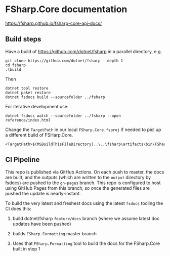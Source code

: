 # FSharp.Core documentation

https://fsharp.github.io/fsharp-core-api-docs/

## Build steps

Have a build of https://github.com/dotnet/fsharp in a parallel directory, e.g.

    git clone https://github.com/dotnet/fsharp --depth 1
    cd fsharp
    .\build

Then

    dotnet tool restore
    dotnet paket restore
    dotnet fsdocs build --sourcefolder ../fsharp

For iterative development use:

    dotnet fsdocs watch --sourcefolder ../fsharp --open reference/index.html

Change the `TargetPath` in our local `FSharp.Core.fsproj` if needed to picl up a different build of FSHarp.Core.

    <TargetPath>$(MSBuildThisFileDirectory)..\..\fsharp\artifacts\bin\FSharp.Core\Debug\netstandard2.0\FSharp.Core.dll</TargetPath>


## CI Pipeline

This repo is published via GitHub Actions. On each push to master, the docs are built, and the outputs (which are written to the `output` directory by fsdocs) are pushed to the `gh-pages` branch. This repo is configured to host using GitHub Pages from this branch, so once the generated files are pushed the update is nearly-instant.

To build the very latest and freshest docs using the latest `fsdocs` tooling the CI does this:

1. build dotnet/fsharp `feature/docs` branch (where we assume latest doc updates have been pushed)

2. builds `FSharp.Formatting` master branch

3. Uses that `FSharp.Formatting` tool to build the docs for the FSharp.Core built in step 1

